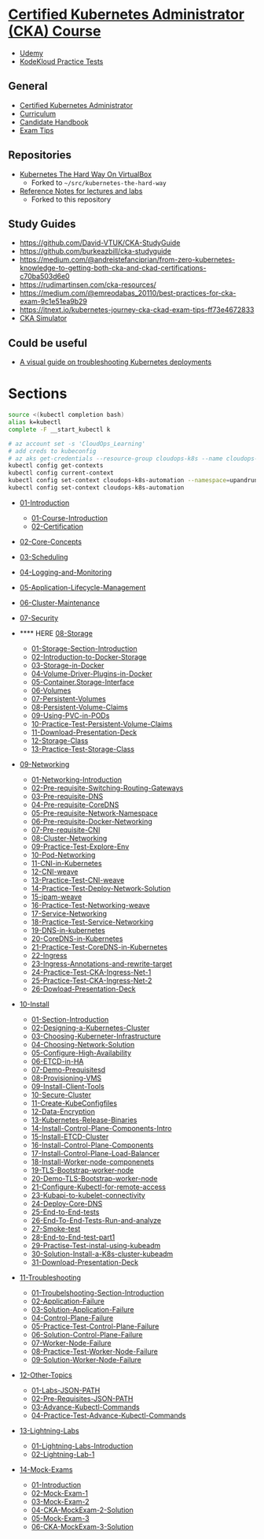# [Certified Kubernetes Administrator (CKA) Course](https://www.udemy.com/course/certified-kubernetes-administrator-with-practice-tests/)
* [Udemy](https://www.udemy.com/course/certified-kubernetes-administrator-with-practice-tests/)
* [KodeKloud Practice Tests](https://kodekloud.com/courses/enrolled/675080)

## General
* [Certified Kubernetes Administrator](https://www.cncf.io/certification/cka/)
* [Curriculum](https://github.com/cncf/curriculum)
* [Candidate Handbook](https://docs.linuxfoundation.org/tc-docs/certification/lf-candidate-handbook)
* [Exam Tips](https://docs.linuxfoundation.org/tc-docs/certification/tips-cka-and-ckad)

## Repositories
* [Kubernetes The Hard Way On VirtualBox](https://github.com/mmumshad/kubernetes-the-hard-way)
    * Forked to `~/src/kubernetes-the-hard-way`
* [Reference Notes for lectures and labs](https://github.com/kodekloudhub/certified-kubernetes-administrator-course)
    * Forked to this repository

## Study Guides
* https://github.com/David-VTUK/CKA-StudyGuide
* https://github.com/burkeazbill/cka-studyguide
* https://medium.com/@andreistefanciprian/from-zero-kubernetes-knowledge-to-getting-both-cka-and-ckad-certifications-c70ba503d6e0
* https://rudimartinsen.com/cka-resources/
* https://medium.com/@emreodabas_20110/best-practices-for-cka-exam-9c1e51ea9b29
* https://itnext.io/kubernetes-journey-cka-ckad-exam-tips-ff73e4672833
* [CKA Simulator](https://killer.sh/cka)

## Could be useful
* [A visual guide on troubleshooting Kubernetes deployments](https://learnk8s.io/troubleshooting-deployments)

# Sections

```bash
source <(kubectl completion bash)
alias k=kubectl
complete -F __start_kubectl k
```
```bash
# az account set -s 'CloudOps_Learning'
# add creds to kubeconfig
# az aks get-credentials --resource-group cloudops-k8s --name cloudops-k8s-automation
kubectl config get-contexts
kubectl config current-context
kubectl config set-context cloudops-k8s-automation --namespace=upandrunning
kubectl config set-context cloudops-k8s-automation
```

- [01-Introduction](docs/01-Introduction)
  - [01-Course-Introduction](docs/01-Introduction/01-Course-Introduction.md)
  - [02-Certification](docs/01-Introduction/02-Certification.md)
  
- [02-Core-Concepts](02CoreConcepts.md)
  
- [03-Scheduling](03Scheduling.md)
  
- [04-Logging-and-Monitoring](04LoggingAndMonitoring.md)
  
- [05-Application-Lifecycle-Management](05ApplicationLifecycleManagement.md)
  
- [06-Cluster-Maintenance](06ClusterMaintenance.md)
  
- [07-Security](07Security.md)

- **** HERE [08-Storage](docs/08-Storage)
  - [01-Storage-Section-Introduction](docs/08-Storage/01-Storage-Section-Introduction.md)
  - [02-Introduction-to-Docker-Storage](docs/08-Storage/02-Introduction-to-Docker-Storage.md)
  - [03-Storage-in-Docker](docs/08-Storage/03-Storage-in-Docker.md)
  - [04-Volume-Driver-Plugins-in-Docker](docs/08-Storage/04-Volume-Driver-Plugins-in-Docker.md)
  - [05-Container.Storage-Interface](docs/08-Storage/05-Container.Storage-Interface.md)
  - [06-Volumes](docs/08-Storage/06-Volumes.md)
  - [07-Persistent-Volumes](docs/08-Storage/07-Persistent-Volumes.md)
  - [08-Persistent-Volume-Claims](docs/08-Storage/08-Persistent-Volume-Claims.md)
  - [09-Using-PVC-in-PODs](docs/08-Storage/09-Using-PVC-in-PODs.md)
  - [10-Practice-Test-Persistent-Volume-Claims](docs/08-Storage/10-Practice-Test-Persistent-Volume-Claims.md)
  - [11-Download-Presentation-Deck](docs/08-Storage/11-Download-Presentation-Deck.md)
  - [12-Storage-Class](docs/08-Storage/12-Storage-Class.md)
  - [13-Practice-Test-Storage-Class](docs/08-Storage/13-Practice-Test-Storage-Class.md)

- [09-Networking](docs/09-Networking) 
  - [01-Networking-Introduction](docs/09-Networking/01-Networking-Introduction.md)
  - [02-Pre-requisite-Switching-Routing-Gateways](docs/09-Networking/02-Pre-requisite-Switching-Routing-Gateways.md)
  - [03-Pre-requisite-DNS](docs/09-Networking/03-Pre-requisite-DNS.md)
  - [04-Pre-requisite-CoreDNS](docs/09-Networking/04-Pre-requisite-CoreDNS.md)
  - [05-Pre-requisite-Network-Namespace](docs/09-Networking/05-Pre-requisite-Network-Namespace.md)
  - [06-Pre-requisite-Docker-Networking](docs/09-Networking/06-Pre-requisite-Docker-Networking.mdd)
  - [07-Pre-requisite-CNI](docs/09-Networking/07-Pre-requisite-CNI.md)
  - [08-Cluster-Networking](docs/09-Networking/08-Cluster-Networking.md)
  - [09-Practice-Test-Explore-Env](docs/09-Networking/09-Practice-Test-Explore-Env.md)
  - [10-Pod-Networking](docs/09-Networking/10-Pod-Networking.md)
  - [11-CNI-in-Kubernetes](docs/09-Networking/11-CNI-in-Kubernetes.md)
  - [12-CNI-weave](docs/09-Networking/12-CNI-weave.md)
  - [13-Practice-Test-CNI-weave](docs/09-Networking/13-Practice-Test-CNI-weave.md)
  - [14-Practice-Test-Deploy-Network-Solution](docs/09-Networking/14-Practice-Test-Deploy-Network-Solution.md)
  - [15-ipam-weave](docs/09-Networking/15-ipam-weave.md)
  - [16-Practice-Test-Networking-weave](docs/09-Networking/16-Practice-Test-Networking-weave.md)
  - [17-Service-Networking](17-Service-Networking.md)
  - [18-Practice-Test-Service-Networking](docs/09-Networking/18-Practice-Test-Service-Networking.md)
  - [19-DNS-in-kubernetes](docs/09-Networking/19-DNS-in-kubernetes.md)
  - [20-CoreDNS-in-Kubernetes](docs/09-Networking/20-CoreDNS-in-Kubernetes.md)
  - [21-Practice-Test-CoreDNS-in-Kubernetes](docs/09-Networking/21-Practice-Test-CoreDNS-in-Kubernetes.md)
  - [22-Ingress](docs/09-Networking/22-Ingress.md)
  - [23-Ingress-Annotations-and-rewrite-target](docs/09-Networking/23-Ingress-Annotations-and-rewrite-target.md)
  - [24-Practice-Test-CKA-Ingress-Net-1](docs/09-Networking/24-Practice-Test-CKA-Ingress-Net-1.md)
  - [25-Practice-Test-CKA-Ingress-Net-2](docs/09-Networking/25-Practice-Test-CKA-Ingress-Net-2.md)
  - [26-Dowload-Presentation-Deck](docs/09-Networking/26-Dowload-Presentation-Deck.md)

- [10-Install](docs/10-Install)  
  - [01-Section-Introduction](docs/10-Install/01-Section-Introduction.md)
  - [02-Designing-a-Kubernetes-Cluster](docs/10-Install/02-Designing-a-Kubernetes-Cluster.md)
  - [03-Choosing-Kuberneter-Infrastructure](docs/10-Install/03-Choosing-Kuberneter-Infrastructure.md)
  - [04-Choosing-Network-Solution](docs/10-Install/04-Choosing-Network-Solution.md)
  - [05-Configure-High-Availability](docs/10-Install/05-Configure-High-Availability.md)
  - [06-ETCD-in-HA](docs/10-Install/06-ETCD-in-HA.md)
  - [07-Demo-Prequisitesd](docs/10-Install/07-Demo-Prequisites.md)
  - [08-Provisioning-VMS](docs/10-Install/08-Provisioning-VMS.md)
  - [09-Install-Client-Tools](docs/10-Install/09-Install-Client-Tools.md)
  - [10-Secure-Cluster](docs/10-Install/10-Secure-Cluster.md)
  - [11-Create-KubeConfigfiles](docs/10-Install/11-Create-KubeConfigfiles.md)
  - [12-Data-Encryption](docs/10-Install/12-Data-Encryption.md)
  - [13-Kubernetes-Release-Binaries](docs/10-Install/13-Kubernetes-Release-Binaries.md)
  - [14-Install-Control-Plane-Components-Intro](docs/10-Install/14-Install-Control-Plane-Components-Intro.md)
  - [15-Install-ETCD-Cluster](docs/10-Install/15-Install-ETCD-Cluster.md)
  - [16-Install-Control-Plane-Components](docs/10-Install/16-Install-Control-Plane-Components.md)
  - [17-Install-Control-Plane-Load-Balancer](docs/10-Install/17-Install-Control-Plane-Load-Balancer.md)
  - [18-Install-Worker-node-componenets](docs/10-Install/18-Install-Worker-node-componenets.md)
  - [19-TLS-Bootstrap-worker-node](docs/10-Install/19-TLS-Bootstrap-worker-node.md)
  - [20-Demo-TLS-Bootstrap-worker-node](docs/10-Install/20-Demo-TLS-Bootstrap-worker-node.md)
  - [21-Configure-Kubectl-for-remote-access](docs/10-Install/22-Provision-Networking.md)
  - [23-Kubapi-to-kubelet-connectivity](docs/10-Install/23-Kubapi-to-kubelet-connectivity.md)
  - [24-Deploy-Core-DNS](docs/10-Install/24-Deploy-Core-DNS.md)
  - [25-End-to-End-tests](docs/10-Install/25-End-to-End-tests.md)
  - [26-End-To-End-Tests-Run-and-analyze](docs/10-Install/26-End-To-End-Tests-Run-and-analyze.md)
  - [27-Smoke-test](docs/10-Install/27-Smoke-test.md)
  - [28-End-to-End-test-part1](docs/10-Install/28-End-to-End-test-part1.md)
  - [29-Practise-Test-instal-using-kubeadm](docs/10-Install/29-Practise-Test-instal-using-kubeadm.md)
  - [30-Solution-Install-a-K8s-cluster-kubeadm](docs/10-Install/30-Solution-Install-a-K8s-cluster-kubeadm.md)
  - [31-Download-Presentation-Deck](docs/10-Install/21-Download-Presentation-Deck.md)

- [11-Troubleshooting](docs/11-Troubleshooting)  
  - [01-Troubelshooting-Section-Introduction](docs/11-Troubleshooting/01-Troubelshooting-Section-Introduction.md)
  - [02-Application-Failure](docs/11-Troubleshooting/02-Application-Failure.md)
  - [03-Solution-Application-Failure](docs/11-Troubleshooting/03-Solution-Application-Failure.md)
  - [04-Control-Plane-Failure](docs/11-Troubleshooting/04-Control-Plane-Failure.md)
  - [05-Practice-Test-Control-Plane-Failure](docs/11-Troubleshooting/05-Practice-Test-Control-Plane-Failure.md)
  - [06-Solution-Control-Plane-Failure](docs/11-Troubleshooting/06-Solution-Control-Plane-Failure.md)
  - [07-Worker-Node-Failure](docs/11-Troubleshooting/07-Worker-Node-Failure.md)
  - [08-Practice-Test-Worker-Node-Failure](docs/11-Troubleshooting/08-Practice-Test-Worker-Node-Failure.md)
  - [09-Solution-Worker-Node-Failure](docs/11-Troubleshooting/09-Solution-Worker-Node-Failure.md)

- [12-Other-Topics](docs/12-Other-Topics)  
  - [01-Labs-JSON-PATH](docs/12-Other-Topics/01-Labs-JSON-PATH.md)
  - [02-Pre-Requisites-JSON-PATH](docs/12-Other-Topics/02-Pre-Requisites-JSON-PATH.md)
  - [03-Advance-Kubectl-Commands](docs/12-Other-Topics/03-Advance-Kubectl-Commands.md)
  - [04-Practice-Test-Advance-Kubectl-Commands](docs/12-Other-Topics/04-Practice-Test-Advance-Kubectl-Commands.md)

- [13-Lightning-Labs](docs/13-Lightning-Labs)  
  - [01-Lightning-Labs-Introduction](docs/13-Lightning-Labs/01-Lightning-Labs-Introduction.md)
  - [02-Lightning-Lab-1](docs/13-Lightning-Labs/02-Lightning-Lab-1.md)
  
- [14-Mock-Exams](docs/14-Mock-Exams)  
  - [01-Introduction](docs/14-Mock-Exams/01-Introduction.md)
  - [02-Mock-Exam-1](docs/14-Mock-Exams/02-Mock-Exam-1.md)
  - [03-Mock-Exam-2](docs/14-Mock-Exams/03-Mock-Exam-2.md)
  - [04-CKA-MockExam-2-Solution](docs/14-Mock-Exams/04-CKA-MockExam-2-Solution.md)
  - [05-Mock-Exam-3](docs/14-Mock-Exams/05-Mock-Exam-3.md)
  - [06-CKA-MockExam-3-Solution](docs/14-Mock-Exams/06-CKA-MockExam-3-Solution.md)
